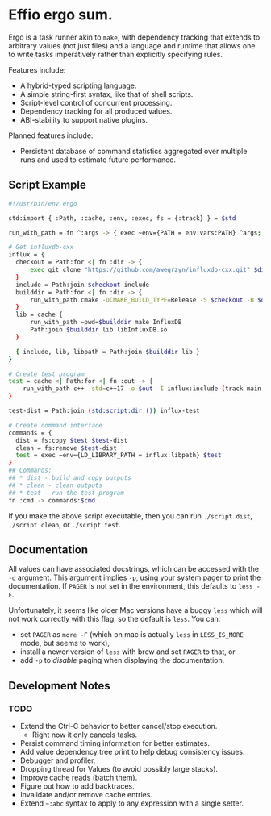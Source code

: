 # Effio ergo sum.

Ergo is a task runner akin to `make`, with dependency tracking that
extends to arbitrary values (not just files) and a language and runtime that
allows one to write tasks imperatively rather than explicitly specifying rules.

Features include:
* A hybrid-typed scripting language.
* A simple string-first syntax, like that of shell scripts.
* Script-level control of concurrent processing.
* Dependency tracking for all produced values.
* ABI-stability to support native plugins.

Planned features include:
* Persistent database of command statistics aggregated over multiple runs and
used to estimate future performance.

## Script Example

```sh
#!/usr/bin/env ergo

std:import { :Path, :cache, :env, :exec, fs = {:track} } = $std

run_with_path = fn ^:args -> { exec ~env={PATH = env:vars:PATH} ^args; () }

# Get influxdb-cxx
influx = {
  checkout = Path:for <| fn :dir -> {
      exec git clone "https://github.com/awegrzyn/influxdb-cxx.git" $dir
  }
  include = Path:join $checkout include
  builddir = Path:for <| fn :dir -> {
      run_with_path cmake -DCMAKE_BUILD_TYPE=Release -S $checkout -B $dir
  }
  lib = cache {
      run_with_path ~pwd=$builddir make InfluxDB
      Path:join $builddir lib libInfluxDB.so
  }

  { include, lib, libpath = Path:join $builddir lib }
}

# Create test program
test = cache <| Path:for <| fn :out -> {
    run_with_path c++ -std=c++17 -o $out -I influx:include (track main.cpp) influx:lib
}

test-dist = Path:join (std:script:dir ()) influx-test

# Create command interface
commands = {
  dist = fs:copy $test $test-dist
  clean = fs:remove $test-dist
  test = exec ~env={LD_LIBRARY_PATH = influx:libpath} $test
}
## Commands:
## * dist - build and copy outputs
## * clean - clean outputs
## * test - run the test program
fn :cmd -> commands:$cmd
```

If you make the above script executable, then you can run `./script dist`,
`./script clean`, or `./script test`.

## Documentation
All values can have associated docstrings, which can be accessed with the `-d`
argument. This argument implies `-p`, using your system pager to print the
documentation. If `PAGER` is not set in the environment, this defaults to `less
-F`.

Unfortunately, it seems like older Mac versions have a buggy `less` which will
not work correctly with this flag, so the default is `less`. You can:
* set `PAGER` as `more -F` (which on mac is actually `less` in `LESS_IS_MORE` mode, but seems
  to work),
* install a newer version of `less` with brew and set `PAGER` to that, or
* add `-p` to _disable_ paging when displaying the documentation.

## Development Notes

### TODO
* Extend the Ctrl-C behavior to better cancel/stop execution.
  * Right now it only cancels tasks.
* Persist command timing information for better estimates.
* Add value dependency tree print to help debug consistency issues.
* Debugger and profiler.
* Dropping thread for Values (to avoid possibly large stacks).
* Improve cache reads (batch them).
* Figure out how to add backtraces.
* Invalidate and/or remove cache entries.
* Extend `~:abc` syntax to apply to any expression with a single setter.
